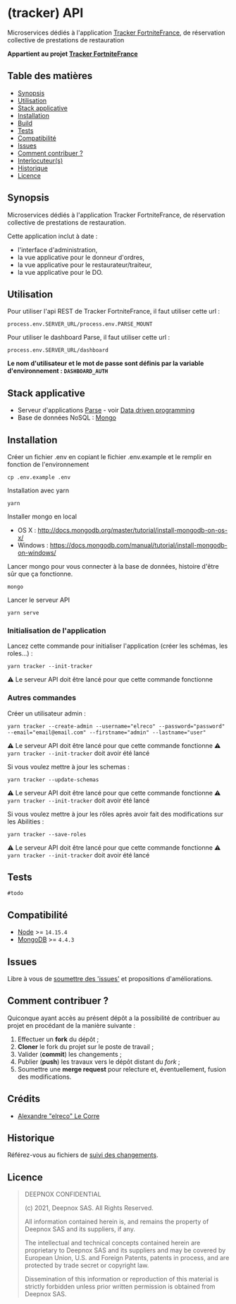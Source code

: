 # (tracker) API

Microservices dédiés à l'application [Tracker FortniteFrance](https://github.com/elreco/tracker-fortnitefrance-api), de réservation collective de prestations de restauration

**Appartient au projet [Tracker FortniteFrance](https://github.com/elreco/tracker-fortnitefrance-api)**

## Table des matières

* [Synopsis](#synopsis)
* [Utilisation](#usage)
* [Stack applicative](#app-stack)
* [Installation](#installation)
* [Build](#build)
* [Tests](#tests)
* [Compatibilité](#compatibility)
* [Issues](#issues)
* [Comment contribuer ?](#contributing)
* [Interlocuteur(s)](#credits)
* [Historique](#history)
* [Licence](#license)

## <a name="synopsis"> Synopsis

Microservices dédiés à l'application Tracker FortniteFrance, de réservation collective de prestations de restauration.

Cette application inclut à date :

* l'interface d'administration,
* la vue applicative pour le donneur d'ordres,
* la vue applicative pour le restaurateur/traiteur,
* la vue applicative pour le DO.

## <a name="usage"> Utilisation

Pour utiliser l'api REST de Tracker FortniteFrance, il faut utiliser cette url :

    process.env.SERVER_URL/process.env.PARSE_MOUNT

Pour utiliser le dashboard Parse, il faut utiliser cette url :

    process.env.SERVER_URL/dashboard

**Le nom d'utilisateur et le mot de passe sont définis par la variable d'environnement : `DASHBOARD_AUTH`**

## <a name="app-stack"> Stack applicative

* Serveur d'applications [Parse](https://www.parseplatform.org) - voir [Data driven programming](https://en.wikipedia.org/wiki/Data-driven_programming)
* Base de données NoSQL : [Mongo](https://www.mongodb.com)

## <a name="installation"> Installation

Créer un fichier .env en copiant le fichier .env.example et le remplir en fonction de l'environnement

    cp .env.example .env

Installation avec yarn

    yarn

Installer mongo en local

* OS X :
    http://docs.mongodb.org/master/tutorial/install-mongodb-on-os-x/
* Windows :
    https://docs.mongodb.com/manual/tutorial/install-mongodb-on-windows/

Lancer mongo pour vous connecter à la base de données, histoire d'être sûr que ça fonctionne.

    mongo

Lancer le serveur API

    yarn serve

### Initialisation de l'application

Lancez cette commande pour initialiser l'application (créer les schémas, les roles...) :

    yarn tracker --init-tracker

⚠️ Le serveur API doit être lancé pour que cette commande fonctionne

### Autres commandes

Créer un utilisateur admin :

    yarn tracker --create-admin --username="elreco" --password="password" --email="email@email.com" --firstname="admin" --lastname="user"

⚠️ Le serveur API doit être lancé pour que cette commande fonctionne
⚠️ `yarn tracker --init-tracker` doit avoir été lancé

Si vous voulez mettre à jour les schemas :

    yarn tracker --update-schemas

⚠️ Le serveur API doit être lancé pour que cette commande fonctionne
⚠️ `yarn tracker --init-tracker` doit avoir été lancé

Si vous voulez mettre à jour les rôles après avoir fait des modifications sur les Abilities :

    yarn tracker --save-roles

⚠️ Le serveur API doit être lancé pour que cette commande fonctionne
⚠️ `yarn tracker --init-tracker` doit avoir été lancé

## <a name="tests"> Tests

`#todo`

## <a name="compatibility"> Compatibilité

* [Node](https://www.nodejs.org) >= `14.15.4`
* [MongoDB](https://www.mongodb.com/fr) >= `4.4.3`

## <a name="issues"> Issues

Libre à vous de [soumettre des 'issues'](https://github.com/elreco/tracker-fortnitefrance-api) et propositions d'améliorations.

## <a name="contributing"> Comment contribuer ?

Quiconque ayant accès au présent dépôt a la possibilité de contribuer au projet en procédant de la manière suivante :

 1. Effectuer un **fork** du dépôt ;
 2. **Cloner** le fork du projet sur le poste de travail ;
 3. Valider (**commit**) les changements ;
 4. Publier (**push**) les travaux vers le dépôt distant du *fork* ;
 5. Soumettre une **merge request** pour relecture et, éventuellement, fusion des modifications.

## <a name="credits"> Crédits

* [Alexandre "elreco" Le Corre](https://github.com/elreco)

## <a name="history"> Historique

Référez-vous au fichiers de [suivi des changements](CHANGELOG.md).

## <a name="license"> Licence

>
> DEEPNOX CONFIDENTIAL
>
> (c) 2021, Deepnox SAS.
> All Rights Reserved.
>
> All information contained herein is, and remains the property
> of Deepnox SAS and its suppliers, if any.
>
> The intellectual and technical concepts contained herein are
> proprietary to Deepnox SAS and its suppliers and may be covered
> by European Union, U.S. and Foreign Patents, patents in process,
> and are protected by trade secret or copyright law.
>
> Dissemination of this information or reproduction of this material
> is strictly forbidden unless prior written permission is obtained
> from Deepnox SAS.
>


